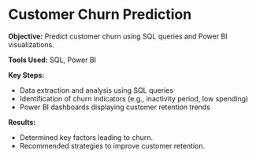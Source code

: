 # Customer Churn Prediction

**Objective:** Predict customer churn using SQL queries and Power BI visualizations.

**Tools Used:** SQL, Power BI

**Key Steps:**
- Data extraction and analysis using SQL queries
- Identification of churn indicators (e.g., inactivity period, low spending)
- Power BI dashboards displaying customer retention trends

**Results:**
- Determined key factors leading to churn.
- Recommended strategies to improve customer retention.
